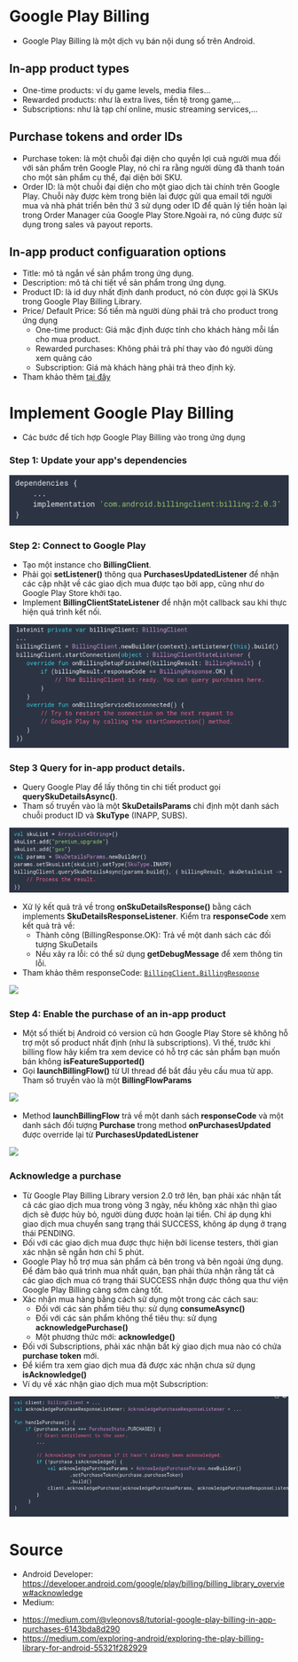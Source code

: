 # Google Play Billing
- Google Play Billing là một dịch vụ bán nội dung số trên Android.

## In-app product types
- One-time products: ví dụ game levels, media files...
- Rewarded products: như là extra lives, tiền tệ trong game,...
- Subscriptions: như là tạp chí online, music streaming services,...

## Purchase tokens and order IDs
- Purchase token: là một chuỗi đại diện cho quyền lợi cuả người mua đối với sản phẩm trên Google Play, nó chỉ ra rằng người dùng đã thanh toán cho một sản phẩm cụ thể, đại diện bởi SKU.
- Order ID: là một chuỗi đại diện cho một giao dịch tài chính trên Google Play. Chuỗi này được kèm trong biên lai được gửi qua email tới người mua và nhà phát triển bên thứ 3 sử dụng oder ID để quản lý tiền hoàn lại trong Order Manager của Google Play Store.Ngoài ra, nó cũng được sử dụng trong sales và payout reports.

## In-app product configuaration options
- Title: mô tả ngắn về sản phẩm trong ứng dụng.
- Description: mô tả chi tiết về sản phẩm trong ứng dụng.
- Product ID: là id duy nhất định danh product, nó còn được gọi là SKUs trong Google Play Billing Library.
- Price/ Default Price: Số tiền mà người dùng phải trả cho product trong ứng dụng
  + One-time product: Giá mặc định được tính cho khách hàng mỗi lần cho mua product.
  + Rewarded purchases: Không phải trả phí thay vào đó người dùng xem quảng cáo
  + Subscription: Giá mà khách hàng phải trả theo định kỳ.
 - Tham khảo thêm <a href="https://developer.android.com/google/play/billing/billing_overview#unique-one-time-product-configuration-options">tại đây</a>
 
# Implement Google Play Billing
 - Các bước để tích hợp Google Play Billing vào trong ứng dụng
### Step 1: Update your app's dependencies
 
<img src="images/dependencies.png"/>
 
### Step 2: Connect to Google Play
- Tạo một instance cho **BillingClient**.
- Phải gọi **setListener()** thông qua **PurchasesUpdatedListener** để nhận các cập nhật về các giao dịch mua được tạo bởi app, cũng như do Google Play Store khởi tạo.
- Implement **BillingClientStateListener** để nhận một callback sau khi thực hiện quá trình kết nối.

<img src="images/connect_to_GP.png"/>
 
### Step 3 Query for in-app product details.
- Query Google Play để lấy thông tin chi tiết product gọi **querySkuDetailsAsync()**.
- Tham số truyền vào là một **SkuDetailsParams** chỉ định một danh sách chuỗi product ID và **SkuType** (INAPP, SUBS).
 
 <img src="images/query_product_detail.png"/>
 
- Xử lý kết quả trả về trong **onSkuDetailsResponse()** bằng cách implements **SkuDetailsResponseListener**. Kiểm tra **responseCode** xem kết quả trả về:
    + Thành công (BillingResponse.OK): Trả về một danh sách các đối tượng SkuDetails
    + Nếu xảy ra lỗi: có thể sử dụng **getDebugMessage** để xem thông tin lỗi.
- Tham khảo thêm responseCode: <a href="/reference/com/android/billingclient/api/BillingClient.BillingResponse"><code translate="no" dir="ltr">BillingClient.BillingResponse</code></a>
    
<img src="handle_query-result.png"/>

### Step 4: Enable the purchase of an in-app product
- Một số thiết bị Android có version cũ hơn Google Play Store sẽ không hỗ trợ một số product nhất định (như là subscriptions). Vì thế, trước khi billing flow hãy kiểm tra xem device có hỗ trợ các sản phẩm bạn muốn bán không **isFeatureSupported()**
- Gọi **launchBillingFlow()** từ UI thread để bắt đầu yêu cầu mua từ app. Tham số truyền vào là một **BillingFlowParams**

<img src="enable_purchase.png"/>

- Method **launchBillingFlow** trả về một danh sách **responseCode** và một danh sách đối tượng **Purchase** trong method **onPurchasesUpdated** được override lại từ **PurchasesUpdatedListener**

<img src="billing_flow_response.png"/>

### Acknowledge a purchase
- Từ Google Play Billing Library version 2.0 trở lên, bạn phải xác nhận tất cả các giao dịch mua trong vòng 3 ngày, nếu không xác nhận thì giao dịch sẽ được hủy bỏ, người dùng được hoàn lại tiền. Chỉ áp dụng khi giao dịch mua chuyển sang trạng thái SUCCESS, không áp dụng ở trạng thái PENDING.
- Đối với các giao dịch mua được thực hiện bởi license testers, thời gian xác nhận sẽ ngắn hơn chỉ 5 phút.
- Google Play hỗ trợ mua sản phẩm cả bên trong và bên ngoài ứng dụng. Để đảm bảo quá trình mua nhất quán, bạn phải thừa nhận rằng tất cả các giao dịch mua có trạng thái SUCCESS nhận được thông qua thư viện Google Play Billing càng sớm càng tốt.
- Xác nhận mua hàng bằng cách sử dụng một trong các cách sau:
    + Đối với các sản phẩm tiêu thụ: sử dụng **consumeAsync()**
    + Đối với các sản phẩm không thể tiêu thụ: sử dụng **acknowledgePurchase()**
    + Một phương thức mới: **acknowledge()**
- Đối với Subscriptions, phải xác nhận bất kỳ giao dịch mua nào có chứa **purchase token** mới.
- Để kiểm tra xem giao dịch mua đã được xác nhận chưa sử dụng **isAcknowledge()**
- Ví dụ về xác nhận giao dịch mua một Subscription:

<img src="images/acknowledge_subscription.png"/>

# Source
 - Android Developer: https://developer.android.com/google/play/billing/billing_library_overview#acknowledge
 - Medium:
  + https://medium.com/@vleonovs8/tutorial-google-play-billing-in-app-purchases-6143bda8d290
  + https://medium.com/exploring-android/exploring-the-play-billing-library-for-android-55321f282929
